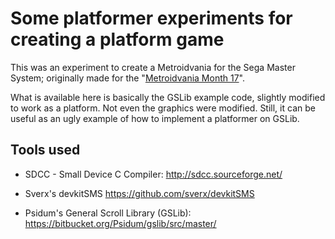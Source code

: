 # Some platformer experiments for creating a platform game

This was an experiment to create a Metroidvania for the Sega Master System; originally made for the "[Metroidvania Month 17](https://itch.io/jam/metroidvania-month-17)".

What is available here is basically the GSLib example code, slightly modified to work as a platform. Not even the graphics were modified. Still, it can be useful as an ugly example of how to implement a platformer on GSLib.

## Tools used

- SDCC - Small Device C Compiler: http://sdcc.sourceforge.net/

- Sverx's devkitSMS https://github.com/sverx/devkitSMS

- Psidum's General Scroll Library (GSLib): https://bitbucket.org/Psidum/gslib/src/master/

  
